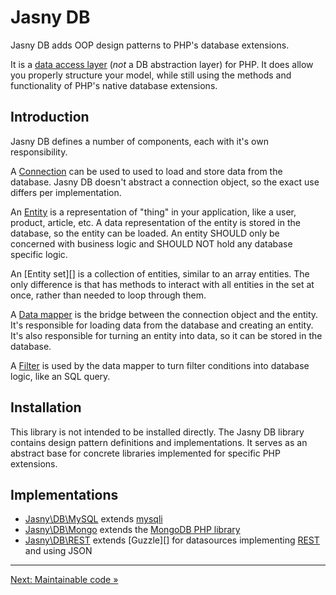 # Jasny DB

Jasny DB adds OOP design patterns to PHP's database extensions.

It is a [data access layer](https://en.wikipedia.org/wiki/Data_access_layer) (*not* a DB abstraction layer) for PHP.
It does allow you properly structure your model, while still using the methods and functionality of PHP's native
database extensions.

## Introduction

Jasny DB defines a number of components, each with it's own responsibility.

A [Connection][] can be used to used to load and store data from the database. Jasny DB doesn't abstract a connection
object, so the exact use differs per implementation.

An [Entity][] is a representation of "thing" in your application, like a user, product, article, etc. A data
representation of the entity is stored in the database, so the entity can be loaded. An entity SHOULD only be
concerned with business logic and SHOULD NOT hold any database specific logic.

An [Entity set][] is a collection of entities, similar to an array entities. The only difference is that has methods to
interact with all entities in the set at once, rather than needed to loop through them.

A [Data mapper][] is the bridge between the connection object and the entity. It's responsible for loading data from
the database and creating an entity. It's also responsible for turning an entity into data, so it can be stored in the
database.

A [Filter][] is used by the data mapper to turn filter conditions into database logic, like an SQL query.

## Installation

This library is not intended to be installed directly. The Jasny DB library contains design pattern definitions and
implementations. It serves as an abstract base for concrete libraries implemented for specific PHP extensions.

## Implementations

* [Jasny\DB\MySQL][] extends [mysqli][]
* [Jasny\DB\Mongo][] extends the [MongoDB PHP library][]
* [Jasny\DB\REST][] extends [Guzzle][] for datasources implementing [REST][] and using JSON


[Connection]: connection/index.md
[Entity]: entity/index.md
[Data mapper]: data-mapper/index.md
[Filter]: filter/index.md

[Jasny\DB\MySQL]: https://github.com/jasny/db-mysql
[mysqli]: http://php.net/mysqli
[Jasny\DB\Mongo]: https://github.com/jasny/db-mongo
[MongoDB PHP library]: https://github.com/mongodb/mongo-php-library
[Jasny\DB\REST]: https://github.com/jasny/db-rest
[REST]: https://en.wikipedia.org/wiki/Representational_state_transfer

---

[Next: Maintainable code »](introduction/maintainable-code.md)

